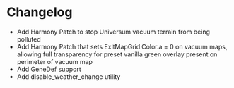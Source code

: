 # Changelog
- Add Harmony Patch to stop Universum vacuum terrain from being polluted
- Add Harmony Patch that sets ExitMapGrid.Color.a = 0 on vacuum maps, allowing full transparency for preset vanilla green overlay present on perimeter of vacuum map
- Add GeneDef support
- Add disable_weather_change utility
